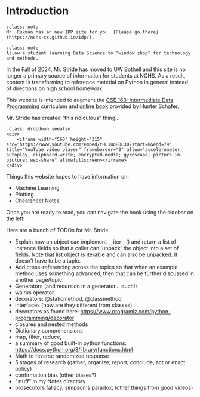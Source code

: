 
# <i class="fas fa-hand-sparkles fa-fw"></i> Introduction

```{admonition} NCHS Students
:class: note
Mr. Rukman has an new IDP site for you. [Please go there](https://nchs-cs.github.io/idp/).
```

```{admonition} Website Mission
:class: note
Allow a student learning Data Science to “window shop” for technology and methods.     
```

In the Fall of 2024, Mr. Stride has moved to UW Bothell and this site is no longer a primary source of information for students at NCHS. As a result, content is transforming to reference material on Python in general instead of directions on high school homework.

This website is intended to augment the [CSE 163: Intermediate Data Programming](https://courses.cs.washington.edu/courses/cse163) curriculum and [online book](https://cse163.github.io/book) provided by Hunter Schafer.   

Mr. Stride has created "this ridiculous" thing...
```{admonition} Video Reference
:class: dropdown seealso
<div>
    <iframe width="560" height="315" src="https://www.youtube.com/embed/tHU1uoR8L30?start=0&end=79" title="YouTube video player" frameborder="0" allow="accelerometer; autoplay; clipboard-write; encrypted-media; gyroscope; picture-in-picture; web-share" allowfullscreen></iframe>
</div>
```

Things this website hopes to have information on:
* Machine Learning 
* Plotting 
* Cheatsheet Notes  

Once you are ready to read, you can navigate the book using the sidebar on the left!  
  
Here are a bunch of TODOs for Mr. Stride:  
* Explain how an object can implement \_\_iter\_\_() and return a list of instance fields so that a caller can 'unpack' the object into a set of fields. Note that list object is iterable and can also be unpacked. It doesn't have to be a tuple.  
* Add cross-referencing across the topics so that when an example method uses something advanced, then that can be further discussed in another page/topic.  
* Generators (and recursion in a generator... ouch!)  
* walrus operator  
* decorators: @staticmethod, @classmethod  
* interfaces (how are they different from classes)  
* decorators as found here: https://www.programiz.com/python-programming/decorator  
* closures and nested methods  
* Dictionary comprehensions  
* map, filter, reduce,  
* a summary of good built-in python functions: https://docs.python.org/3/library/functions.html   
* Math to reverse randomized response   
* 5 stages of research (gather, organize, report, conclude, act or enact policy)
* confirmation bias  (other biases?)   
* "stuff" in my Notes directory   
* prosecutors fallacy, simpson's paradox, (other things from good videos)  



